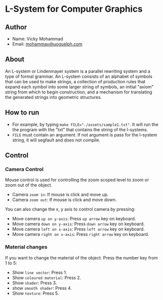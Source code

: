 # L-System for Computer Graphics

## Author

* Name: Vicky Mohammad
* Email: mohammav@uoguelph.com

## About

An L-system or Lindenmayer system is a parallel rewriting system 
and a type of formal grammar. An L-system consists of an alphabet 
of symbols that can be used to make strings, a collection of production 
rules that expand each symbol into some larger string of symbols, 
an initial "axiom" string from which to begin construction, 
and a mechanism for translating the generated 
strings into geometric structures.

## How to run

* For example, by typing `make FILE="./assets/sample1.txt"`.
It will run the the program with the "txt" that contains the string
of the l-systems.
* `FILE` must contain an argument. If not argument is pass
for the l-system string, it will segfault and does not compile.

## Control

### Camera Control

Mouse control is used for controlling the zoom scoped level to
zoom or zoom out of the object.
* Camera `zoom in`: If mouse is click and move up.
* Camera `zoom out`: If mouse is click and move down.

You can also change the x, y axis to control camera by pressing:
* Move camera `up on y-axis`: Press `up arrow` key on keyboard.
* Move camera `down on y-axis`: Press `down arrow` key on keyboard.
* Move camera `left on x-axis`: Press `left arrow` key on keyboard.
* Move camera `right on x-axis`: Press `right arrow` key on keyboard.

### Material changes

If you want to change the material of the object. 
Press the number key from 1 to 5:
* Show `line vector`: Press 1.
* Show `coloured material`: Press 2.
* Show `shader`: Press 3.
* show `smooth shader`: Press 4.
* Show `texture`: Press 5.


